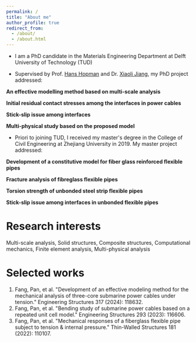 ```yaml
---
permalink: /
title: "About me"
author_profile: true
redirect_from: 
  - /about/
  - /about.html
---
```


* I am a PhD candidate in the Materials Engineering Department at Delft University of Technology (TUD)

* Supervised by Prof. [Hans Hopman](https://www.tudelft.nl/staff/j.j.hopman/?cHash=2bb7c806023d588d9fe61e6db2281977) and Dr. [Xiaoli Jiang](https://www.tudelft.nl/staff/x.jiang/), my PhD project addressed:

**An effective modelling method based on multi-scale analysis**

**Initial residual contact stresses among the interfaces in power cables**

**Stick-slip issue among interfaces**

**Multi-physical study based on the proposed model**

* Priori to joining TUD, I received my master's degree in the College of Civil Engineering at Zhejiang University in 2019. My master project addressed:

**Development of a constitutive model for fiber glass reinforced flexible pipes**

**Fracture analysis of fibreglass flexible pipes**

**Torsion strength of unbonded steel strip flexible pipes**

**Stick-slip issue among interfaces in unbonded flexible pipes**



Research interests
======

Multi-scale analysis, Solid structures, Composite structures, Computational mechanics, Finite element analysis, Multi-physical analysis


Selected works
======

1. Fang, Pan, et al. "Development of an effective modeling method for the mechanical analysis of three-core submarine power cables under tension." Engineering Structures 317 (2024): 118632.
2. Fang, Pan, et al. "Bending study of submarine power cables based on a repeated unit cell model." Engineering Structures 293 (2023): 116606.
3. Fang, Pan, et al. "Mechanical responses of a fiberglass flexible pipe subject to tension & internal pressure." Thin-Walled Structures 181 (2022): 110107.


